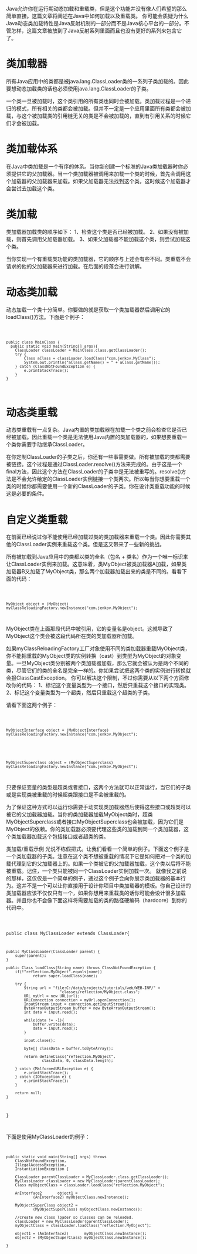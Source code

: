 Java允许你在运行期动态加载和重载类，但是这个功能并没有像人们希望的那么简单直接。这篇文章将阐述在Java中如何加载以及重载类。
你可能会质疑为什么Java动态类加载特性是Java反射机制的一部分而不是Java核心平台的一部分。不管怎样，这篇文章被放到了Java反射系列里面而且也没有更好的系列来包含它了。


类加载器
==
所有Java应用中的类都是被java.lang.ClassLoader类的一系列子类加载的。因此要想动态加载类的话也必须使用java.lang.ClassLoader的子类。

一个类一旦被加载时，这个类引用的所有类也同时会被加载。类加载过程是一个递归的模式，所有相关的类都会被加载。但并不一定是一个应用里面所有类都会被加载，与这个被加载类的引用链无关的类是不会被加载的，直到有引用关系的时候它们才会被加载。

类加载体系
==
在Java中类加载是一个有序的体系。当你新创建一个标准的Java类加载器时你必须提供它的父加载器。当一个类加载器被调用来加载一个类的时候，首先会调用这个加载器的父加载器来加载。如果父加载器无法找到这个类，这时候这个加载器才会尝试去加载这个类。

类加载
==
类加载器加载类的顺序如下：
1、检查这个类是否已经被加载。
2、如果没有被加载，则首先调用父加载器加载。
3、如果父加载器不能加载这个类，则尝试加载这个类。

当你实现一个有重载类功能的类加载器，它的顺序与上述会有些不同。类重载不会请求的他的父加载器来进行加载。在后面的段落会进行讲解。

动态类加载
==
动态加载一个类十分简单。你要做的就是获取一个类加载器然后调用它的loadClass()方法。下面是个例子：

<code>

	public class MainClass {
	  public static void main(String[] args){
	    ClassLoader classLoader = MainClass.class.getClassLoader();
	    try {
	        Class aClass = classLoader.loadClass("com.jenkov.MyClass");
	        System.out.println("aClass.getName() = " + aClass.getName());
	    } catch (ClassNotFoundException e) {
	        e.printStackTrace();
	    }
	}
	
	
</code>

动态类重载
==
动态类重载有一点复杂。Java内置的类加载器在加载一个类之前会检查它是否已经被加载。因此重载一个类是无法使用Java内置的类加载器的，如果想要重载一个类你需要手动继承ClassLoader。

在你定制ClassLoader的子类之后，你还有一些事需要做。所有被加载的类都需要被链接。这个过程是通过ClassLoader.resolve()方法来完成的。由于这是一个final方法，因此这个方法在ClassLoader的子类中是无法被重写的。resolve()方法是不会允许给定的ClassLoader实例链接一个类两次。所以每当你想要重载一个类的时候你都需要使用一个新的ClassLoader的子类。你在设计类重载功能的时候这是必要的条件。


自定义类重载
==
在前面已经说过你不能使用已经加载过类的类加载器来重载一个类。因此你需要其他的ClassLoader实例来重载这个类。但是这又带来了一些新的挑战。

所有被加载到Java应用中的类都以类的全名（包名 + 类名）作为一个唯一标识来让ClassLoader实例来加载。这意味着，类MyObject被类加载器A加载，如果类加载器B又加载了MyObject类，那么两个加载器加载出来的类是不同的。看看下面的代码：

<code>

	MyObject object = (MyObject)
	myClassReloadingFactory.newInstance("com.jenkov.MyObject");

</code>

MyObject类在上面那段代码中被引用，它的变量名是object。这就导致了MyObject这个类会被这段代码所在类的类加载器所加载。

如果myClassReloadingFactory工厂对象使用不同的类加载器重载MyObject类，你不能把重载的MyObject类的实例转换（cast）到类型为MyObject的对象变量。一旦MyObject类分别被两个类加载器加载，那么它就会被认为是两个不同的类，尽管它们的类的全名是完全一样的。你如果尝试把这两个类的实例进行转换就会报ClassCastException。
你可以解决这个限制，不过你需要从以下两个方面修改你的代码：
1、标记这个变量类型为一个接口，然后只重载这个接口的实现类。
2、标记这个变量类型为一个超类，然后只重载这个超类的子类。

请看下面这两个例子：

<code>

	MyObjectInterface object = (MyObjectInterface)
	myClassReloadingFactory.newInstance("com.jenkov.MyObject");

</code>

<code>

	MyObjectSuperclass object = (MyObjectSuperclass)
	myClassReloadingFactory.newInstance("com.jenkov.MyObject");
	
</code>

只要保证变量的类型是超类或者接口，这两个方法就可以正常运行，当它们的子类或是实现类被重载的时候超类跟接口是不会被重载的。

为了保证这种方式可以运行你需要手动实现类加载器然后使得这些接口或超类可以被它的父加载器加载。当你的类加载器加载MyObject类时，超类MyObjectSuperclass或者接口MyObjectSuperclass也会被加载，因为它们是MyObject的依赖。你的类加载器必须要代理这些类的加载到同一个类加载器，这个类加载器加载这个包括接口或者超类的类。

类加载/重载示例
光说不练假把式。让我们看看一个简单的例子。下面这个例子是一个类加载器的子类。注意在这个类不想被重载的情况下它是如何把对一个类的加载代理到它的父加载器上的。如果一个类被它的父加载器加载，这个类以后将不能被重载。记住，一个类只能被同一个ClassLoader实例加载一次。
就像我之前说的那样，这仅仅是一个简单的例子，通过这个例子会向你展示类加载器的基本行为。这并不是一个可以让你直接用于设计你项目中类加载器的模板。你自己设计的类加载器应该不仅仅只有一个，如果你想用来重载类的话你可能会设计很多加载器。并且你也不会像下面这样将需要加载的类的路径硬编码（hardcore）到你的代码中。

<code>

  public class MyClassLoader extends ClassLoader{

    public MyClassLoader(ClassLoader parent) {
        super(parent);
    }

    public Class loadClass(String name) throws ClassNotFoundException {
        if(!"reflection.MyObject".equals(name))
                return super.loadClass(name);

        try {
            String url = "file:C:/data/projects/tutorials/web/WEB-INF/" +
                            "classes/reflection/MyObject.class";
            URL myUrl = new URL(url);
            URLConnection connection = myUrl.openConnection();
            InputStream input = connection.getInputStream();
            ByteArrayOutputStream buffer = new ByteArrayOutputStream();
            int data = input.read();

            while(data != -1){
                buffer.write(data);
                data = input.read();
            }

            input.close();

            byte[] classData = buffer.toByteArray();

            return defineClass("reflection.MyObject",
                    classData, 0, classData.length);

        } catch (MalformedURLException e) {
            e.printStackTrace();
        } catch (IOException e) {
            e.printStackTrace();
        }

        return null;
    }

}

</code>

下面是使用MyClassLoader的例子：
<code>

	public static void main(String[] args) throws
	    ClassNotFoundException,
	    IllegalAccessException,
	    InstantiationException {
	
	    ClassLoader parentClassLoader = MyClassLoader.class.getClassLoader();
	    MyClassLoader classLoader = new MyClassLoader(parentClassLoader);
	    Class myObjectClass = classLoader.loadClass("reflection.MyObject");
	
	    AnInterface2       object1 =
	            (AnInterface2) myObjectClass.newInstance();
	
	    MyObjectSuperClass object2 =
	            (MyObjectSuperClass) myObjectClass.newInstance();
	
	    //create new class loader so classes can be reloaded.
	    classLoader = new MyClassLoader(parentClassLoader);
	    myObjectClass = classLoader.loadClass("reflection.MyObject");
	
	    object1 = (AnInterface2)       myObjectClass.newInstance();
	    object2 = (MyObjectSuperClass) myObjectClass.newInstance();
	
	}
</code>
